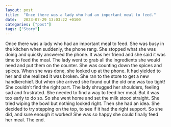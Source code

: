 ```yaml
---
layout: post
title:  "Once there was a lady who had an important meal to feed."
date:   2023-07-29 13:03:22 +0100
categories: ["post"]
tags: ["Story"]
---
```

Once there was a lady who had an important meal to feed. She was busy in the kitchen when suddenly, the phone rang. She stopped what she was doing and quickly answered the phone. It was her friend and she said it was time to feed the meal. 
The lady went to grab all the ingredients she would need and put them on the counter. She was counting down the spices and spices. 
When she was done, she looked up at the phone. It had yielded to her and she realized it was broken. 
She ran to the store to get a new handkerchief. But when she arrived she found out the old one was too tight! She couldn't find the right part. 
The lady shrugged her shoulders, feeling sad and frustrated. She needed to find a way to feed her meal. But it was too early to do so. 
So she went home and set the milk stood straight. She tried wiping the bowl but nothing looked right. 
Then she had an idea. She decided to try stepping on the top, to see if it had the right support. So she did, and sure enough it worked! She was so happy she could finally feed her meal. 
The end.
